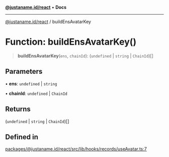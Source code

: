 [**@justaname.id/react**](../README.md) • **Docs**

***

[@justaname.id/react](../globals.md) / buildEnsAvatarKey

# Function: buildEnsAvatarKey()

> **buildEnsAvatarKey**(`ens`, `chainId`): (`undefined` \| `string` \| `ChainId`)[]

## Parameters

• **ens**: `undefined` \| `string`

• **chainId**: `undefined` \| `ChainId`

## Returns

(`undefined` \| `string` \| `ChainId`)[]

## Defined in

[packages/@justaname.id/react/src/lib/hooks/records/useAvatar.ts:7](https://github.com/JustaName-id/JustaName-sdk/blob/dc845c10af242e3ca87d95ef392516ac0bfa8b95/packages/@justaname.id/react/src/lib/hooks/records/useAvatar.ts#L7)
